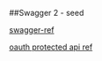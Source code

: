 ##Swagger 2 - seed

[swagger-ref](https://dzone.com/articles/spring-boot-restful-api-documentation-with-swagger)

[oauth protected api ref](http://www.baeldung.com/swagger-2-documentation-for-spring-rest-api)

